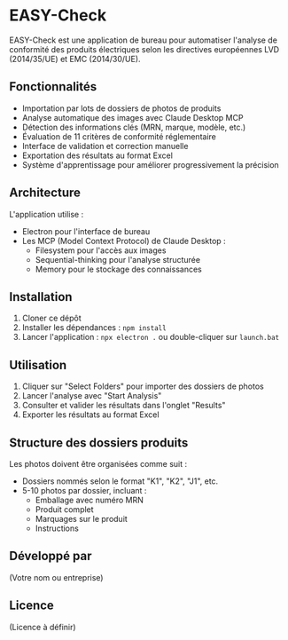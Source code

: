 # EASY-Check

EASY-Check est une application de bureau pour automatiser l'analyse de conformité des produits électriques selon les directives européennes LVD (2014/35/UE) et EMC (2014/30/UE).

## Fonctionnalités

- Importation par lots de dossiers de photos de produits
- Analyse automatique des images avec Claude Desktop MCP
- Détection des informations clés (MRN, marque, modèle, etc.)
- Évaluation de 11 critères de conformité réglementaire
- Interface de validation et correction manuelle
- Exportation des résultats au format Excel
- Système d'apprentissage pour améliorer progressivement la précision

## Architecture

L'application utilise :
- Electron pour l'interface de bureau
- Les MCP (Model Context Protocol) de Claude Desktop :
  - Filesystem pour l'accès aux images
  - Sequential-thinking pour l'analyse structurée
  - Memory pour le stockage des connaissances

## Installation

1. Cloner ce dépôt
2. Installer les dépendances : `npm install`
3. Lancer l'application : `npx electron .` ou double-cliquer sur `launch.bat`

## Utilisation

1. Cliquer sur "Select Folders" pour importer des dossiers de photos
2. Lancer l'analyse avec "Start Analysis"
3. Consulter et valider les résultats dans l'onglet "Results"
4. Exporter les résultats au format Excel

## Structure des dossiers produits

Les photos doivent être organisées comme suit :
- Dossiers nommés selon le format "K1", "K2", "J1", etc.
- 5-10 photos par dossier, incluant :
  * Emballage avec numéro MRN
  * Produit complet
  * Marquages sur le produit
  * Instructions

## Développé par

(Votre nom ou entreprise)

## Licence

(Licence à définir)
